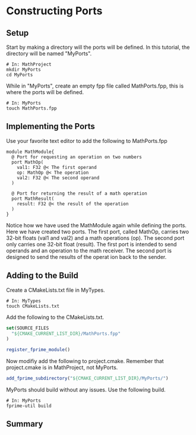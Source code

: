 # Constructing Ports 

## Setup 

Start by making a directory will the ports will be defined. In this tutorial, the directory will be named "MyPorts". 

```shell 
# In: MathProject
mkdir MyPorts 
cd MyPorts
```

While in "MyPorts", create an empty fpp file called MathPorts.fpp, this is where the ports will be defined.

```shell 
# In: MyPorts
touch MathPorts.fpp
```

## Implementing the Ports

Use your favorite text editor to add the following to MathPorts.fpp 

```
module MathModule{ 
  @ Port for requesting an operation on two numbers
  port MathOp(
    val1: F32 @< The first operand
    op: MathOp @< The operation
    val2: F32 @< The second operand
  )

  @ Port for returning the result of a math operation
  port MathResult(
    result: F32 @< the result of the operation
  )
}
```
Notice how we have used the MathModule again while defining the ports. Here we have created two ports. The first port, called MathOp, carries two 32-bit floats (val1 and val2) and a math operations (op). The second port only carries one 32-bit float (result). The first port is intended to send operands and an operation to the math receiver. The second port is designed to send the results of the operat ion back to the sender. 

## Adding to the Build 

Create a CMakeLists.txt file in MyTypes. 

```shell 
# In: MyTypes
touch CMakeLists.txt 
```

Add the following to the CMakeLists.txt. 

```cmake
set(SOURCE_FILES
  "${CMAKE_CURRENT_LIST_DIR}/MathPorts.fpp"
)

register_fprime_module()
```

Now modifiy add the following to project.cmake. Remember that project.cmake is in MathProject, not MyPorts. 

```cmake 
add_fprime_subdirectory("${CMAKE_CURRENT_LIST_DIR}/MyPorts/")
```

MyPorts should build without any issues. Use the following build.

```shell
# In: MyPorts
fprime-util build
```

## Summary 

